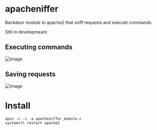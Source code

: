 # apacheniffer
Backdoor module to apache2 that sniff requests and execute commands.

Still in developmeant. 

<h2>Executing commands</h2>

![image](https://github.com/user-attachments/assets/e83d872b-bc2c-4e87-8e40-be128e9349f8)

<h2>Saving requests</h2>

![image](https://github.com/user-attachments/assets/96139402-f9ca-4eaf-880e-064143c17afb)


# Install

```
apxs -c -i -a apacheniffer_module.c
systemctl restart apache2
```
